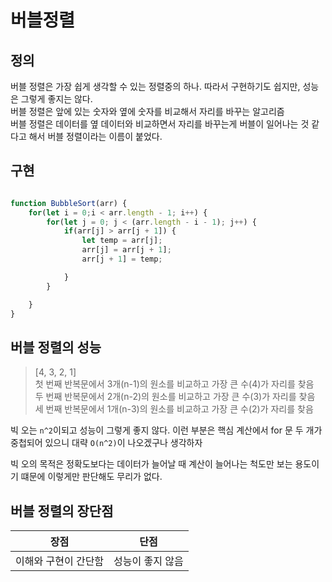 # 버블정렬

## 정의
버블 정렬은 가장 쉽게 생각할 수 있는 정렬중의 하나. 따라서 구현하기도 쉽지만, 성능은 그렇게 좋지는 않다.<br>
버블 정렬은 앞에 있는 숫자와 옆에 숫자를 비교해서 자리를 바꾸는 알고리즘<br>
버블 정렬은 데이터를 옆 데이터와 비교하면서 자리를 바꾸는게 버블이 일어나는 것 같다고 해서 버블 정렬이라는 이름이 붙었다.

## 구현

```js

function BubbleSort(arr) {
    for(let i = 0;i < arr.length - 1; i++) {
        for(let j = 0; j < (arr.length - i - 1); j++) {
            if(arr[j] > arr[j + 1]) {
                let temp = arr[j];
                arr[j] = arr[j + 1];
                arr[j + 1] = temp;

            }
        }

    }   
}

```

## 버블 정렬의 성능

> [4, 3, 2, 1] <br>
첫 번째 반복문에서 3개(n-1)의 원소를 비교하고 가장 큰 수(4)가 자리를 찾음<br>
두 번째 반복문에서 2개(n-2)의 원소를 비교하고 가장 큰 수(3)가 자리를 찾음<br>
세 번째 반복문에서 1개(n-3)의 원소를 비교하고 가장 큰 수(2)가 자리를 찾음<br>


빅 오는 `n^2`이되고 성능이 그렇게 좋지 않다. 이런 부분은 핵심 계산에서  for 문 두 개가 중첩되어 있으니 대략 `O(n^2)`이 나오겠구나 생각하자<br>

빅 오의 목적은 정확도보다는 데이터가 늘어날 때 계산이 늘어나는 척도만 보는 용도이기 떄문에 이렇게만 판단해도 무리가 없다.

## 버블 정렬의 장단점
|장점|단점|
|--|--|
|이해와 구현이 간단함|성능이 좋지 않음|
